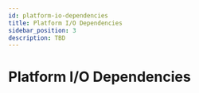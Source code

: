 ```yaml
---
id: platform-io-dependencies
title: Platform I/O Dependencies
sidebar_position: 3
description: TBD
---
```


# Platform I/O Dependencies

